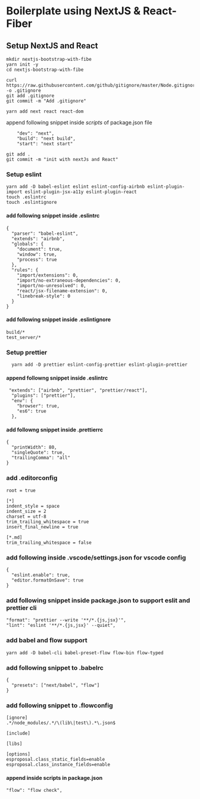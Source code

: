 # Boilerplate using NextJS & React-Fiber

## Setup NextJS and React

```
mkdir nextjs-bootstrap-with-fibe
yarn init -y
cd nextjs-bootstrap-with-fibe
```

```
curl https://raw.githubusercontent.com/github/gitignore/master/Node.gitignore -o .gitignore
git add .gitignore
git commit -m "Add .gitignore"
```

```
yarn add next react react-dom
```

append following snippet inside _scripts_ of package.json file

```
    "dev": "next",
    "build": "next build",
    "start": "next start"
```

```
git add .
git commit -m "init with nextJs and React"
```

### Setup eslint

```
yarn add -D babel-eslint eslint eslint-config-airbnb eslint-plugin-import eslint-plugin-jsx-a11y eslint-plugin-react
touch .eslintrc
touch .eslintignore
```

#### add following snippet inside .eslintrc

```
{
  "parser": "babel-eslint",
  "extends": "airbnb",
  "globals": {
    "document": true,
    "window": true,
    "process": true
  },
  "rules": {
    "import/extensions": 0,
    "import/no-extraneous-dependencies": 0,
    "import/no-unresolved": 0,
    "react/jsx-filename-extension": 0,
    "linebreak-style": 0
  }
}
```

#### add following snippet inside .eslintignore

```
build/*
test_server/*
```

### Setup prettier

```
  yarn add -D prettier eslint-config-prettier eslint-plugin-prettier
```

#### append followng snippet inside .eslintrc

```
 "extends": ["airbnb", "prettier", "prettier/react"],
  "plugins": ["prettier"],
  "env": {
    "browser": true,
    "es6": true
  },
```

#### add followng snippet inside .prettierrc

```
{
  "printWidth": 80,
  "singleQuote": true,
  "trailingComma": "all"
}
```

### add .editorconfig

```
root = true

[*]
indent_style = space
indent_size = 2
charset = utf-8
trim_trailing_whitespace = true
insert_final_newline = true

[*.md]
trim_trailing_whitespace = false
```

### add following inside .vscode/settings.json for vscode config

```
{
  "eslint.enable": true,
  "editor.formatOnSave": true
}
```

### add following snippet inside package.json to support eslit and prettier cli

```
"format": "prettier --write '**/*.{js,jsx}'",
"lint": "eslint '**/*.{js,jsx}' --quiet",
```

### add babel and flow support

```
yarn add -D babel-cli babel-preset-flow flow-bin flow-typed
```

### add following snippet to .babelrc

```
{
  "presets": ["next/babel", "flow"]
}
```

### add following snippet to .flowconfig

```
[ignore]
.*/node_modules/.*/\(lib\|test\).*\.json$

[include]

[libs]

[options]
esproposal.class_static_fields=enable
esproposal.class_instance_fields=enable
```

#### append inside scripts in package.json

```
"flow": "flow check",
```
